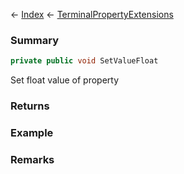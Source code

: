 ← [Index](Api-Index) ← [TerminalPropertyExtensions](Sandbox.ModAPI.Interfaces.TerminalPropertyExtensions)

### Summary

```csharp
private public void SetValueFloat
```

Set float value of property

### Returns

### Example

### Remarks

